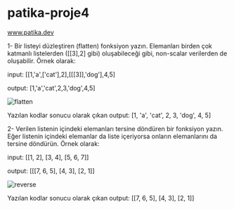 # patika-proje4
www.patika.dev

1- Bir listeyi düzleştiren (flatten) fonksiyon yazın. Elemanları birden çok katmanlı listelerden ([[3],2] gibi) oluşabileceği gibi, non-scalar verilerden de oluşabilir. Örnek olarak:

input: [[1,'a',['cat'],2],[[[3]],'dog'],4,5]

output: [1,'a','cat',2,3,'dog',4,5]

![flatten](https://user-images.githubusercontent.com/108961274/182517538-5ed541f2-85c2-4db1-baa3-ecd2c8174f90.PNG)

  Yazılan kodlar sonucu olarak çıkan output: [1, 'a', 'cat', 2, 3, 'dog', 4, 5]
  
  
 
 2- Verilen listenin içindeki elemanları tersine döndüren bir fonksiyon yazın. Eğer listenin içindeki elemanlar da liste içeriyorsa onların elemanlarını da tersine döndürün. Örnek olarak:

input: [[1, 2], [3, 4], [5, 6, 7]]

output: [[[7, 6, 5], [4, 3], [2, 1]]


![reverse](https://user-images.githubusercontent.com/108961274/182517649-33f67ad4-b14f-4202-93b0-63099f75ce30.PNG)

  Yazılan kodlar sonucu olarak çıkan output: [[7, 6, 5], [4, 3], [2, 1]]
